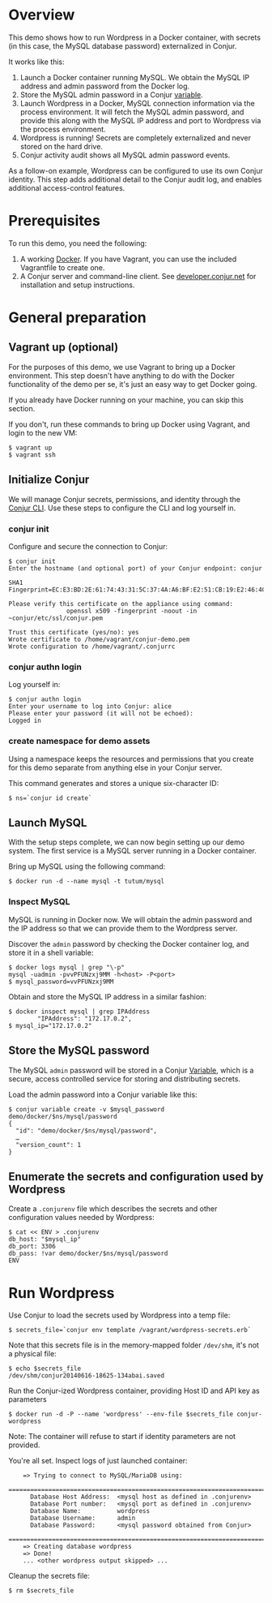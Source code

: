 # Overview

This demo shows how to run Wordpress in a Docker container, with secrets (in this case, the MySQL database password) externalized in Conjur.

It works like this:

1. Launch a Docker container running MySQL. We obtain the MySQL IP address and admin password from the Docker log.
1. Store the MySQL admin password in a Conjur [variable](https://developer.conjur.net/reference/services/directory/variable).
1. Launch Wordpress in a Docker, MySQL connection information via the process environment. It will fetch the MySQL admin password, and provide this along with the MySQL IP address and port to Wordpress via the process environment.
1. Wordpress is running! Secrets are completely externalized and never stored on the hard drive. 
1. Conjur activity audit shows all MySQL admin password events.

As a follow-on example, Wordpress can be configured to use its own Conjur identity. This step adds additional detail to the Conjur audit log, and enables additional access-control features.

# Prerequisites

To run this demo, you need the following:

1. A working [Docker](https://docker.com). If you have Vagrant, you can use the included Vagrantfile to create one.
1. A Conjur server and command-line client. See [developer.conjur.net](http://developer.conjur.net/setup) for installation and setup instructions.

# General preparation

## Vagrant up (optional)

For the purposes of this demo, we use Vagrant to bring up a Docker environment. This step doesn't have anything to do with the Docker functionality of the demo per se, it's just an easy way to get Docker going. 

If you already have Docker running on your machine, you can skip this section.

If you don't, run these commands to bring up Docker using Vagrant, and login to the new VM:

```
$ vagrant up
$ vagrant ssh
```

## Initialize Conjur

We will manage Conjur secrets, permissions, and identity through the [Conjur CLI](http://developer.conjur.net/setup/client_install/cli.html). Use these steps to configure the CLI and log yourself in.

### conjur init

Configure and secure the connection to Conjur:

```
$ conjur init
Enter the hostname (and optional port) of your Conjur endpoint: conjur

SHA1 Fingerprint=EC:E3:BD:2E:61:74:43:31:5C:37:4A:A6:BF:E2:51:CB:19:E2:46:4C

Please verify this certificate on the appliance using command:
                openssl x509 -fingerprint -noout -in ~conjur/etc/ssl/conjur.pem

Trust this certificate (yes/no): yes
Wrote certificate to /home/vagrant/conjur-demo.pem
Wrote configuration to /home/vagrant/.conjurrc
```

### conjur authn login

Log yourself in:

```
$ conjur authn login
Enter your username to log into Conjur: alice
Please enter your password (it will not be echoed): 
Logged in
```

### create namespace for demo assets

Using a namespace keeps the resources and permissions that you create for this demo separate from anything else in your Conjur server.

This command generates and stores a unique six-character ID:

```
$ ns=`conjur id create` 
```

## Launch MySQL

With the setup steps complete, we can now begin setting up our demo system. The first service is a MySQL server running in a Docker container.

Bring up MySQL using the following command:

```
$ docker run -d --name mysql -t tutum/mysql
```

### Inspect MySQL

MySQL is running in Docker now. We will obtain the admin password and the IP address so that we can provide them to the Wordpress server.

Discover the `admin` password by checking the Docker container log, and store it in a shell variable:

``` 
$ docker logs mysql | grep "\-p"
mysql -uadmin -pvvPFUNzxj9MM -h<host> -P<port>
$ mysql_password=vvPFUNzxj9MM
```

Obtain and store the MySQL IP address in a similar fashion:

```
$ docker inspect mysql | grep IPAddress
        "IPAddress": "172.17.0.2",
$ mysql_ip="172.17.0.2"
```

## Store the MySQL password

The MySQL `admin` password will be stored in a Conjur [Variable](http://developer.conjur.net/reference/services/directory/variable), which is a secure, access controlled service for storing and distributing secrets.

Load the admin password into a Conjur variable like this:

```
$ conjur variable create -v $mysql_password demo/docker/$ns/mysql/password
{
  "id": "demo/docker/$ns/mysql/password",
  …
  "version_count": 1
}
```

## Enumerate the secrets and configuration used by Wordpress

Create a `.conjurenv` file which describes the secrets and other configuration values needed by Wordpress:

```
$ cat << ENV > .conjurenv
db_host: "$mysql_ip"
db_port: 3306
db_pass: !var demo/docker/$ns/mysql/password
ENV
```

# Run Wordpress

Use Conjur to load the secrets used by Wordpress into a temp file:

```
$ secrets_file=`conjur env template /vagrant/wordpress-secrets.erb`
```

Note that this secrets file is in the memory-mapped folder `/dev/shm`, it's not a physical file:

```
$ echo $secrets_file
/dev/shm/conjur20140616-18625-134abai.saved
```

Run the Conjur-ized Wordpress container, providing Host ID and API key as parameters 

```
$ docker run -d -P --name 'wordpress' --env-file $secrets_file conjur-wordpress
```

Note: The container will refuse to start if identity parameters are not provided.

You're all set. Inspect logs of just launched container:

```
    => Trying to connect to MySQL/MariaDB using:
    ========================================================================
      Database Host Address:  <mysql host as defined in .conjurenv>
      Database Port number:   <mysql port as defined in .conjurenv>
      Database Name:          wordpress
      Database Username:      admin
      Database Password:      <mysql password obtained from Conjur>
    ========================================================================
    => Creating database wordpress
    => Done!
    ... <other wordpress output skipped> ...
```

Cleanup the secrets file:

```
$ rm $secrets_file
```
